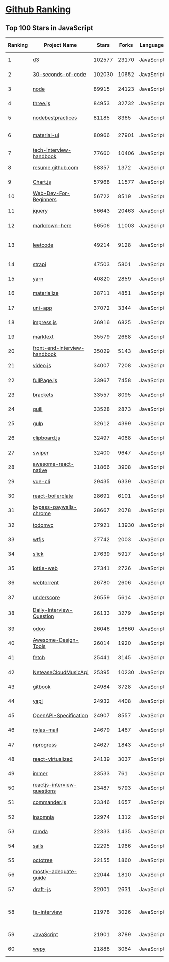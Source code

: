 [Github Ranking](../README.md)
==========

## Top 100 Stars in JavaScript

| Ranking | Project Name | Stars | Forks | Language | Open Issues | Description | Last Commit |
| ------- | ------------ | ----- | ----- | -------- | ----------- | ----------- | ----------- |
| 1 | [d3](https://github.com/d3/d3) | 102577 | 23170 | JavaScript | 3 | Bring data to life with SVG, Canvas and HTML. :bar_chart::chart_with_upwards_trend::tada: | 2022-07-09T14:42:14Z |
| 2 | [30-seconds-of-code](https://github.com/30-seconds/30-seconds-of-code) | 102030 | 10652 | JavaScript | 0 | Short JavaScript code snippets for all your development needs | 2022-07-22T09:38:03Z |
| 3 | [node](https://github.com/nodejs/node) | 89915 | 24123 | JavaScript | 1304 | Node.js JavaScript runtime :sparkles::turtle::rocket::sparkles: | 2022-09-02T23:48:33Z |
| 4 | [three.js](https://github.com/mrdoob/three.js) | 84953 | 32732 | JavaScript | 363 | JavaScript 3D Library. | 2022-09-02T23:58:38Z |
| 5 | [nodebestpractices](https://github.com/goldbergyoni/nodebestpractices) | 81185 | 8365 | JavaScript | 20 | :white_check_mark:  The Node.js best practices list (August 2022) | 2022-09-01T06:44:01Z |
| 6 | [material-ui](https://github.com/mui/material-ui) | 80966 | 27901 | JavaScript | 1062 | MUI Core is a collection of React UI libraries for shipping new features faster. Start with Material UI, our fully-loaded component library, or bring your own design system to our production-ready components. | 2022-09-03T02:35:15Z |
| 7 | [tech-interview-handbook](https://github.com/yangshun/tech-interview-handbook) | 77660 | 10406 | JavaScript | 12 | 💯 Curated coding interview preparation materials for busy software engineers | 2022-08-30T01:31:56Z |
| 8 | [resume.github.com](https://github.com/resume/resume.github.com) | 58357 | 1372 | JavaScript | 48 | Resumes generated using the GitHub informations | 2022-01-24T03:34:10Z |
| 9 | [Chart.js](https://github.com/chartjs/Chart.js) | 57968 | 11577 | JavaScript | 153 | Simple HTML5 Charts using the <canvas> tag | 2022-09-02T12:03:41Z |
| 10 | [Web-Dev-For-Beginners](https://github.com/microsoft/Web-Dev-For-Beginners) | 56722 | 8519 | JavaScript | 0 | 24 Lessons, 12 Weeks, Get Started as a Web Developer | 2022-09-02T13:11:01Z |
| 11 | [jquery](https://github.com/jquery/jquery) | 56643 | 20463 | JavaScript | 75 | jQuery JavaScript Library | 2022-08-31T15:49:41Z |
| 12 | [markdown-here](https://github.com/adam-p/markdown-here) | 56506 | 11003 | JavaScript | 286 | Google Chrome, Firefox, and Thunderbird extension that lets you write email in Markdown and render it before sending. | 2022-08-31T14:31:57Z |
| 13 | [leetcode](https://github.com/azl397985856/leetcode) | 49214 | 9128 | JavaScript | 2 | 推荐刷题网站：https://www.lintcode.com/?utm_source=tf-github-lucifer2022  LeetCode Solutions: A Record of My Problem Solving Journey.( leetcode题解，记录自己的leetcode解题之路。) | 2022-08-21T14:08:34Z |
| 14 | [strapi](https://github.com/strapi/strapi) | 47503 | 5801 | JavaScript | 301 | 🚀 Strapi is the leading open-source headless CMS. It’s 100% JavaScript, fully customizable and developer-first. | 2022-09-02T17:12:10Z |
| 15 | [yarn](https://github.com/yarnpkg/yarn) | 40820 | 2859 | JavaScript | 1830 | The 1.x line is frozen - features and bugfixes now happen on https://github.com/yarnpkg/berry | 2022-08-07T16:49:06Z |
| 16 | [materialize](https://github.com/Dogfalo/materialize) | 38711 | 4851 | JavaScript | 623 | Materialize, a CSS Framework based on Material Design | 2022-08-31T15:41:16Z |
| 17 | [uni-app](https://github.com/dcloudio/uni-app) | 37072 | 3344 | JavaScript | 1008 | A cross-platform framework using Vue.js | 2022-09-02T08:38:55Z |
| 18 | [impress.js](https://github.com/impress/impress.js) | 36916 | 6825 | JavaScript | 51 | It's a presentation framework based on the power of CSS3 transforms and transitions in modern browsers and inspired by the idea behind prezi.com. | 2022-08-23T14:46:19Z |
| 19 | [marktext](https://github.com/marktext/marktext) | 35579 | 2668 | JavaScript | 830 | 📝A simple and elegant markdown editor, available for Linux, macOS and Windows. | 2022-08-30T11:20:15Z |
| 20 | [front-end-interview-handbook](https://github.com/yangshun/front-end-interview-handbook) | 35029 | 5143 | JavaScript | 17 | ⚡️ Front End interview preparation materials for busy engineers | 2022-08-31T06:36:27Z |
| 21 | [video.js](https://github.com/videojs/video.js) | 34007 | 7208 | JavaScript | 331 | Video.js - open source HTML5 video player | 2022-09-01T15:58:10Z |
| 22 | [fullPage.js](https://github.com/alvarotrigo/fullPage.js) | 33967 | 7458 | JavaScript | 159 | fullPage plugin by Alvaro Trigo. Create full screen pages fast and simple | 2022-08-30T14:58:16Z |
| 23 | [brackets](https://github.com/adobe/brackets) | 33557 | 8095 | JavaScript | 2620 | An open source code editor for the web, written in JavaScript, HTML and CSS. | 2022-06-12T08:19:24Z |
| 24 | [quill](https://github.com/quilljs/quill) | 33528 | 2873 | JavaScript | 1180 | Quill is a modern WYSIWYG editor built for compatibility and extensibility. | 2022-09-02T15:34:53Z |
| 25 | [gulp](https://github.com/gulpjs/gulp) | 32612 | 4399 | JavaScript | 24 | A toolkit to automate & enhance your workflow | 2022-08-31T00:50:39Z |
| 26 | [clipboard.js](https://github.com/zenorocha/clipboard.js) | 32497 | 4068 | JavaScript | 4 | :scissors: Modern copy to clipboard. No Flash. Just 3kb gzipped :clipboard: | 2022-08-29T10:33:14Z |
| 27 | [swiper](https://github.com/nolimits4web/swiper) | 32400 | 9647 | JavaScript | 229 | Most modern mobile touch slider with hardware accelerated transitions | 2022-08-31T19:44:00Z |
| 28 | [awesome-react-native](https://github.com/jondot/awesome-react-native) | 31866 | 3908 | JavaScript | 32 | Awesome React Native components, news, tools, and learning material! | 2022-09-02T01:28:40Z |
| 29 | [vue-cli](https://github.com/vuejs/vue-cli) | 29435 | 6339 | JavaScript | 862 | 🛠️ webpack-based tooling for Vue.js Development | 2022-09-02T01:11:06Z |
| 30 | [react-boilerplate](https://github.com/react-boilerplate/react-boilerplate) | 28691 | 6101 | JavaScript | 58 | :fire: A highly scalable, offline-first foundation with the best developer experience and a focus on performance and best practices. | 2022-08-16T23:42:02Z |
| 31 | [bypass-paywalls-chrome](https://github.com/iamadamdev/bypass-paywalls-chrome) | 28667 | 2078 | JavaScript | 0 | Bypass Paywalls web browser extension for Chrome and Firefox. | 2022-06-14T17:19:01Z |
| 32 | [todomvc](https://github.com/tastejs/todomvc) | 27921 | 13930 | JavaScript | 132 | Helping you select an MV* framework - Todo apps for React.js, Ember.js, Angular, and many more | 2022-08-03T10:42:21Z |
| 33 | [wtfjs](https://github.com/denysdovhan/wtfjs) | 27742 | 2003 | JavaScript | 7 | 🤪 A list of funny and tricky JavaScript examples | 2022-09-01T22:05:10Z |
| 34 | [slick](https://github.com/kenwheeler/slick) | 27639 | 5917 | JavaScript | 1139 | the last carousel you'll ever need | 2022-08-31T11:15:05Z |
| 35 | [lottie-web](https://github.com/airbnb/lottie-web) | 27341 | 2726 | JavaScript | 830 | Render After Effects animations natively on Web, Android and iOS, and React Native. http://airbnb.io/lottie/ | 2022-08-26T05:47:36Z |
| 36 | [webtorrent](https://github.com/webtorrent/webtorrent) | 26780 | 2606 | JavaScript | 106 | ⚡️ Streaming torrent client for the web | 2022-09-03T00:16:31Z |
| 37 | [underscore](https://github.com/jashkenas/underscore) | 26559 | 5614 | JavaScript | 29 | JavaScript's utility _ belt | 2022-09-03T00:03:13Z |
| 38 | [Daily-Interview-Question](https://github.com/Advanced-Frontend/Daily-Interview-Question) | 26133 | 3279 | JavaScript | 254 | 我是依扬（木易杨），公众号「高级前端进阶」作者，每天搞定一道前端大厂面试题，祝大家天天进步，一年后会看到不一样的自己。 | 2020-11-09T01:07:00Z |
| 39 | [odoo](https://github.com/odoo/odoo) | 26046 | 16860 | JavaScript | 2507 | Odoo. Open Source Apps To Grow Your Business. | 2022-09-02T23:38:13Z |
| 40 | [Awesome-Design-Tools](https://github.com/goabstract/Awesome-Design-Tools) | 26014 | 1920 | JavaScript | 2 | The best design tools and plugins for everything 👉 | 2022-08-05T13:49:28Z |
| 41 | [fetch](https://github.com/github/fetch) | 25441 | 3145 | JavaScript | 26 | A window.fetch JavaScript polyfill. | 2022-08-18T08:19:25Z |
| 42 | [NeteaseCloudMusicApi](https://github.com/Binaryify/NeteaseCloudMusicApi) | 25395 | 10230 | JavaScript | 71 | 网易云音乐 Node.js API service | 2022-09-02T07:26:34Z |
| 43 | [gitbook](https://github.com/GitbookIO/gitbook) | 24984 | 3728 | JavaScript | 0 | 📝 Modern documentation format and toolchain using Git and Markdown | 2022-08-12T09:42:41Z |
| 44 | [yapi](https://github.com/YMFE/yapi) | 24932 | 4408 | JavaScript | 1436 | YApi 是一个可本地部署的、打通前后端及QA的、可视化的接口管理平台 | 2022-08-31T04:59:07Z |
| 45 | [OpenAPI-Specification](https://github.com/OAI/OpenAPI-Specification) | 24907 | 8557 | JavaScript | 490 | The OpenAPI Specification Repository | 2022-08-31T00:14:20Z |
| 46 | [nylas-mail](https://github.com/nylas/nylas-mail) | 24679 | 1467 | JavaScript | 984 | :love_letter: An extensible desktop mail app built on the modern web.  Forks welcome! | 2021-07-05T13:35:43Z |
| 47 | [nprogress](https://github.com/rstacruz/nprogress) | 24627 | 1843 | JavaScript | 97 | For slim progress bars like on YouTube, Medium, etc | 2022-06-04T00:38:39Z |
| 48 | [react-virtualized](https://github.com/bvaughn/react-virtualized) | 24139 | 3037 | JavaScript | 419 | React components for efficiently rendering large lists and tabular data | 2022-07-11T11:36:17Z |
| 49 | [immer](https://github.com/immerjs/immer) | 23533 | 761 | JavaScript | 27 | Create the next immutable state by mutating the current one | 2022-09-02T23:48:06Z |
| 50 | [reactjs-interview-questions](https://github.com/sudheerj/reactjs-interview-questions) | 23487 | 5793 | JavaScript | 5 | List of top 500 ReactJS Interview Questions & Answers....Coding exercise questions are coming soon!! | 2022-08-24T17:41:58Z |
| 51 | [commander.js](https://github.com/tj/commander.js) | 23346 | 1657 | JavaScript | 12 | node.js command-line interfaces made easy | 2022-09-02T12:51:55Z |
| 52 | [insomnia](https://github.com/Kong/insomnia) | 22974 | 1312 | JavaScript | 440 | The open-source, cross-platform API client for GraphQL, REST, and gRPC. | 2022-09-02T16:01:15Z |
| 53 | [ramda](https://github.com/ramda/ramda) | 22333 | 1435 | JavaScript | 116 | :ram: Practical functional Javascript | 2022-08-24T13:19:27Z |
| 54 | [sails](https://github.com/balderdashy/sails) | 22295 | 1966 | JavaScript | 480 | Realtime MVC Framework for Node.js | 2022-09-02T20:00:35Z |
| 55 | [octotree](https://github.com/ovity/octotree) | 22155 | 1860 | JavaScript | 44 | GitHub on steroids | 2022-04-16T15:08:33Z |
| 56 | [mostly-adequate-guide](https://github.com/MostlyAdequate/mostly-adequate-guide) | 22044 | 1810 | JavaScript | 66 | Mostly adequate guide to FP (in javascript) | 2022-05-10T13:24:43Z |
| 57 | [draft-js](https://github.com/facebook/draft-js) | 22001 | 2631 | JavaScript | 789 | A React framework for building text editors. | 2022-08-29T17:22:50Z |
| 58 | [fe-interview](https://github.com/haizlin/fe-interview) | 21978 | 3026 | JavaScript | 5107 | 前端面试每日 3+1，以面试题来驱动学习，提倡每日学习与思考，每天进步一点！每天早上5点纯手工发布面试题（死磕自己，愉悦大家），6000+道前端面试题全面覆盖，HTML/CSS/JavaScript/Vue/React/Nodejs/TypeScript/ECMAScritpt/Webpack/Jquery/小程序/软技能…… | 2022-09-02T20:49:13Z |
| 59 | [JavaScript](https://github.com/TheAlgorithms/JavaScript) | 21901 | 3789 | JavaScript | 2 | Algorithms and Data Structures implemented in JavaScript for beginners, following best practices. | 2022-08-27T21:33:59Z |
| 60 | [wepy](https://github.com/Tencent/wepy) | 21888 | 3064 | JavaScript | 350 | 小程序组件化开发框架 | 2022-09-01T00:07:30Z |

